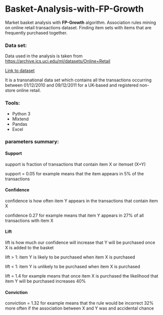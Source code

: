 # Basket-Analysis-with-FP-Growth
Market basket analysis with **FP-Growth** algorithm.
Association rules mining on online retail transactions dataset.
Finding item sets with items that are frequently purchased together.

### Data set:
Data used in the analysis is taken from https://archive.ics.uci.edu/ml/datasets/Online+Retail

[Link to dataset](https://archive.ics.uci.edu/ml/machine-learning-databases/00352/)

It is a transnational data set which contains all the transactions occurring between 01/12/2010 and 09/12/2011 for a UK-based and registered non-store online retail.



### Tools:
* Python 3
* Mlxtend
* Pandas
* Excel



### parameters summary:

#### Support 
support is fraction of transactions that contain item X or itemset (X+Y)

support = 0.05 for example means that the item appears in 5% of the transactions

#### Confidence 
confidence is how often item Y appears in the transactions that contain item X

confidence 0.27 for example means that item Y appears in 27% of all transactions with item X

#### Lift 
lift is how much our confidence will increase that Y will be purchased once X is added to the basket

lift > 1: item Y is likely to be purchased when item X is purchased

lift < 1: item Y is unlikely to be purchased when item X is purchased

lift = 1.4 for example means that once item X is purchased the likelihood that item Y will be purchased increases 40%

#### Conviction 
conviction = 1.32 for example means that the rule would be incorrect 32% more often if the association between X and Y was and accidental chance

